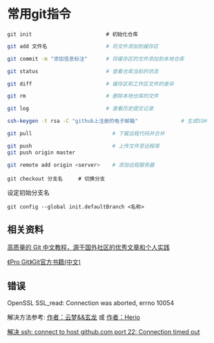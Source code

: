 # 常用git指令

```shell
git init					    # 初始化仓库
```

```bash
git add 文件名   				  # 将文件添加到缓存区
```

```bash
git commit -m "添加信息标注" 		# 将缓存区的文件添加到本地仓库
```

```bash
git status					    # 查看仓库当前的状态
```

```bash
git diff						# 缓存区和工作区文件的差异
```

```bash
git rm    						# 删除本地仓库的文件
```

```bash
git log     					# 查看历史提交记录
```

```bash
ssh-keygen -t rsa -C "github上注册的电子邮箱"              # 生成SSH
```

```bash
git pull      					  # 下载远程代码并合并
```

```bash
git push      				      # 上传文件至远程库
git push origin master
```

```bash
git remote add origin <server>	  # 添加远程服务器
```

```shell
git checkout 分支名     # 切换分支
```

设定初始分支名

```shell
git config --global init.defaultBranch <名称>
```






## 相关资料

[高质量的 Git 中文教程，源于国外社区的优秀文章和个人实践](https://github.com/geeeeeeeeek/git-recipes)

[《Pro Git》Git官方书籍(中文)](https://git-scm.com/book/zh/v2)





##  错误

OpenSSL SSL_read: Connection was aborted, errno 10054

解决方法参考:  [作者：云梦&&玄龙](https://www.cnblogs.com/fairylyl/p/15059437.html)   或   [作者：Herio](https://blog.51cto.com/u_15326986/3328947)



[解决 ssh: connect to host github.com port 22: Connection timed out](https://segmentfault.com/a/1190000040896781)

